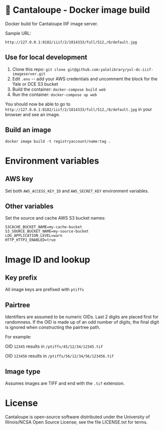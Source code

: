 # 🍈 Cantaloupe - Docker image build

Docker build for Cantaloupe IIIF image server.

Sample URL:

`http://127.0.0.1:8182/iiif/2/1014333/full/512,/0/default.jpg`

## Use for local development

1. Clone this repo: `git clone git@github.com:yalelibrary/yul-dc-iiif-imageserver.git`
2. Edit `.env` -- add your AWS credentials and uncomment the block for the Yale or DCE S3 bucket
3. Build the container: `docker-compose build web`
4. Run the container: `docker-compose up web`

You should now be able to go to `http://127.0.0.1:8182/iiif/2/1014333/full/512,/0/default.jpg` in your browser and see an image.

## Build an image

```
docker image build -t registryaccount/name:tag .
```

# Environment variables

## AWS key

Set both `AWS_ACCESS_KEY_ID` and `AWS_SECRET_KEY` environment variables.

## Other variables

Set the source and cache AWS S3 bucket names:

```
S3CACHE_BUCKET_NAME=my-cache-bucket
S3_SOURCE_BUCKET_NAME=my-source-bucket
LOG_APPLICATION_LEVEL=warn
HTTP_HTTP2_ENABLED=true
```

# Image ID and lookup

## Key prefix

All image keys are prefixed with `ptiffs`

## Pairtree

Identifiers are assumed to be numeric OIDs. Last 2 digits are placed first for randomness. If the OID is made up of an odd number of digits, the final digit is ignored when constructing the pairtree path.

For example:

OID `12345` results in `/ptiffs/45/12/34/12345.tif`

OID `123456` results in `/ptiffs/56/12/34/56/123456.tif`

## Image type

Assumes images are TIFF and end with the `.tif` extension.

# License

Cantaloupe is open-source software distributed under the University of Illinois/NCSA Open Source License; see the file LICENSE.txt for terms.
